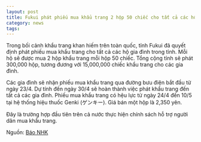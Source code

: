 ```yaml
---
layout: post
title: Fukui phát phiếu mua khẩu trang 2 hộp 50 chiếc cho tất cả các hộ gia đình
category: news
tags: 
---
```

Trong bối cảnh khẩu trang khan hiếm trên toàn quốc, tỉnh Fukui đã quyết định phát phiếu mua khẩu trang cho tất cả các hộ gia đình trong tỉnh. Mỗi hộ sẽ được mua 2 hộp khẩu trang mỗi hộp 50 chiếc. Tổng cộng tỉnh sẽ phát 300,000 hộp, tương đương với 15,000,000 chiếc khẩu trang cho các gia đình.

Các gia đình sẽ nhận phiếu mua khẩu trang qua đường bưu điện bắt đầu từ ngày 23/4. Dự tính đến ngày 30/4 sẽ hoàn thành việc phát khẩu trang đến tất cả các gia đình. Phiếu mua khẩu trang có hệu lực từ ngày 24/4 đến 10/5 tại hệ thống hiệu thuốc Genki (ゲンキー). Giá bán một hộp là 2,350 yên.

Đây là  trường hợp đầu tiên trên cả nước thực hiện chính sách hỗ trợ người dân mua khẩu trang.

Nguồn: [Báo NHK](https://www3.nhk.or.jp/news/html/20200419/k10012395481000.html?utm_int=news-new_contents_list-items_002)